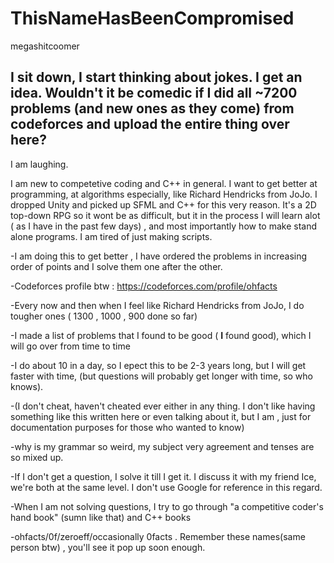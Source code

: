 # ThisNameHasBeenCompromised
megashitcoomer

I sit down, I start thinking about jokes. I get an idea. Wouldn't it be comedic if I did all ~7200 problems (and new ones as they come)  from codeforces and upload the entire thing over here?
---
I am laughing.

I am new to competetive coding and C++ in general. I want to get better at programming, at algorithms especially, like Richard Hendricks from JoJo. I dropped Unity and picked up SFML and C++ for this very reason. It's a 2D top-down RPG so it wont be as difficult, but it in the process I will learn alot ( as I have in the past few days) , and most importantly how to make stand alone programs. I am tired of just making scripts.



-I am doing this to get better , I have ordered the problems in increasing order of points and I solve them one after the other.

-Codeforces profile btw : https://codeforces.com/profile/ohfacts 

-Every now and then when I feel like Richard Hendricks from JoJo, I do tougher ones ( 1300 , 1000 , 900 done so far)

-I made a list of problems that I found to be good ( **I** found good), which I will go over from time to time

-I do about 10 in a day, so I epect this to be 2-3 years long, but I will get faster with time, (but questions will probably get longer with time, so who knows).

-(I don't cheat, haven't cheated ever either in any thing. I don't like having something like this written here or even talking about it, but I am , just for documentation purposes for those who wanted to know)

-why is my grammar so weird, my subject very agreement and tenses are so mixed up.

-If I don't get a question, I solve it till I get it. I discuss it with my friend Ice, we're both at the same level. I don't use Google for reference in this regard.

-When I am not solving questions, I try to go through "a competitive coder's hand book" (sumn like that) and C++ books 

-ohfacts/0f/zeroeff/occasionally 0facts . Remember these names(same person btw) , you'll see it pop up soon enough.
